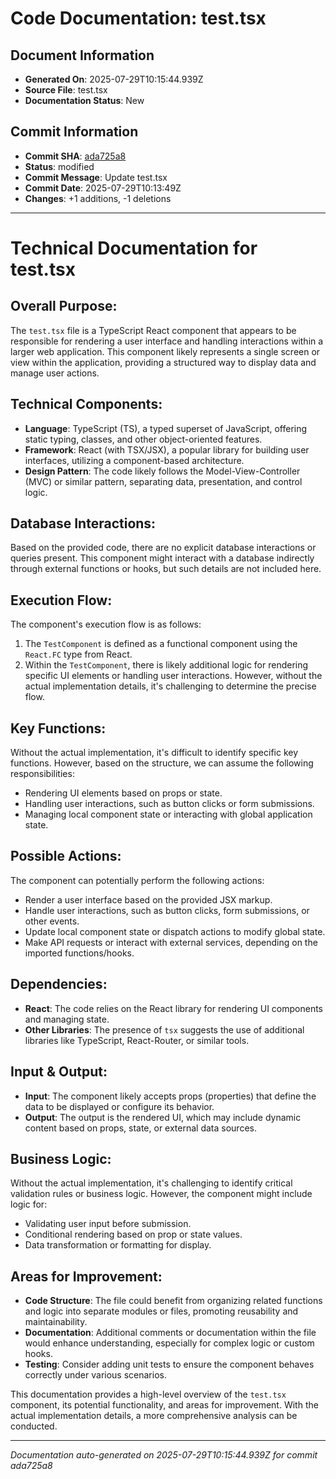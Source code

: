 # Code Documentation: test.tsx

## Document Information
- **Generated On**: 2025-07-29T10:15:44.939Z
- **Source File**: test.tsx
- **Documentation Status**: New

## Commit Information
- **Commit SHA**: [ada725a8](https://github.com/Ansio-IT/documentation/commit/ada725a83b416ca3d761167e7456bbb9ffbaf4e2)
- **Status**: modified
- **Commit Message**: Update test.tsx
- **Commit Date**: 2025-07-29T10:13:49Z
- **Changes**: +1 additions, -1 deletions

---

# Technical Documentation for test.tsx 

## Overall Purpose: 
The `test.tsx` file is a TypeScript React component that appears to be responsible for rendering a user interface and handling interactions within a larger web application. This component likely represents a single screen or view within the application, providing a structured way to display data and manage user actions. 

## Technical Components:
- **Language**: TypeScript (TS), a typed superset of JavaScript, offering static typing, classes, and other object-oriented features.
- **Framework**: React (with TSX/JSX), a popular library for building user interfaces, utilizing a component-based architecture.
- **Design Pattern**: The code likely follows the Model-View-Controller (MVC) or similar pattern, separating data, presentation, and control logic. 

## Database Interactions: 
Based on the provided code, there are no explicit database interactions or queries present. This component might interact with a database indirectly through external functions or hooks, but such details are not included here. 

## Execution Flow: 
The component's execution flow is as follows: 
1. The `TestComponent` is defined as a functional component using the `React.FC` type from React. 
2. Within the `TestComponent`, there is likely additional logic for rendering specific UI elements or handling user interactions. However, without the actual implementation details, it's challenging to determine the precise flow. 

## Key Functions: 
Without the actual implementation, it's difficult to identify specific key functions. However, based on the structure, we can assume the following responsibilities: 
- Rendering UI elements based on props or state.
- Handling user interactions, such as button clicks or form submissions.
- Managing local component state or interacting with global application state. 

## Possible Actions: 
The component can potentially perform the following actions: 
- Render a user interface based on the provided JSX markup.
- Handle user interactions, such as button clicks, form submissions, or other events.
- Update local component state or dispatch actions to modify global state.
- Make API requests or interact with external services, depending on the imported functions/hooks. 

## Dependencies: 
- **React**: The code relies on the React library for rendering UI components and managing state.
- **Other Libraries**: The presence of `tsx` suggests the use of additional libraries like TypeScript, React-Router, or similar tools. 

## Input & Output: 
- **Input**: The component likely accepts props (properties) that define the data to be displayed or configure its behavior. 
- **Output**: The output is the rendered UI, which may include dynamic content based on props, state, or external data sources. 

## Business Logic: 
Without the actual implementation, it's challenging to identify critical validation rules or business logic. However, the component might include logic for: 
- Validating user input before submission.
- Conditional rendering based on prop or state values.
- Data transformation or formatting for display. 

## Areas for Improvement: 
- **Code Structure**: The file could benefit from organizing related functions and logic into separate modules or files, promoting reusability and maintainability. 
- **Documentation**: Additional comments or documentation within the file would enhance understanding, especially for complex logic or custom hooks. 
- **Testing**: Consider adding unit tests to ensure the component behaves correctly under various scenarios. 

This documentation provides a high-level overview of the `test.tsx` component, its potential functionality, and areas for improvement. With the actual implementation details, a more comprehensive analysis can be conducted.

---
*Documentation auto-generated on 2025-07-29T10:15:44.939Z for commit ada725a8*
